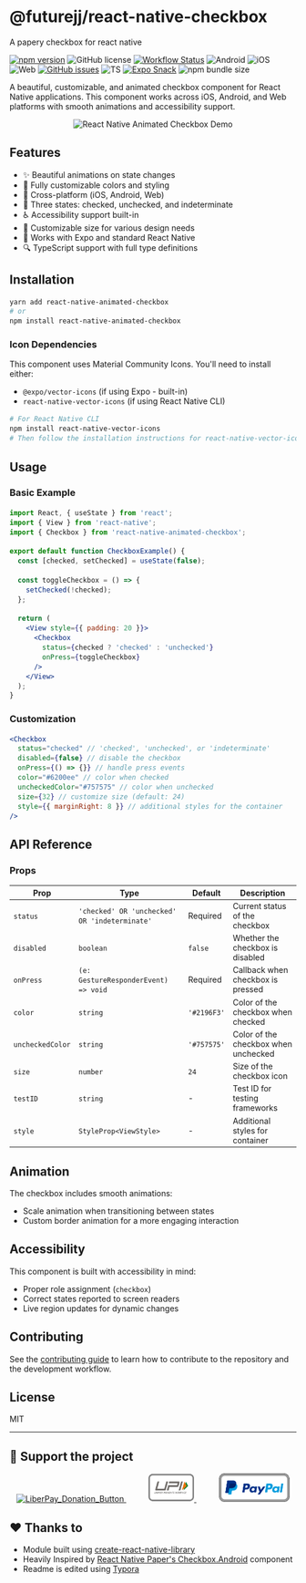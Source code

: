 # @futurejj/react-native-checkbox

A papery checkbox for react native

[![npm version](https://img.shields.io/npm/v/%40futurejj%2Freact-native-checkbox)](https://badge.fury.io/js/%40futurejj%2Freact-native-checkbox) ![GitHub license](https://img.shields.io/badge/license-MIT-blue.svg) [![Workflow Status](https://github.com/JairajJangle/react-native-checkbox/actions/workflows/ci.yml/badge.svg)](https://github.com/JairajJangle/react-native-checkbox/actions/workflows/ci.yml) ![Android](https://img.shields.io/badge/-Android-555555?logo=android&logoColor=3DDC84) ![iOS](https://img.shields.io/badge/-iOS-555555?logo=apple&logoColor=white) ![Web](https://img.shields.io/badge/-Web-555555?logo=google-chrome&logoColor=0096FF) [![GitHub issues](https://img.shields.io/github/issues/JairajJangle/react-native-checkbox)](https://github.com/JairajJangle/react-native-checkbox/issues?q=is%3Aopen+is%3Aissue) ![TS](https://img.shields.io/badge/TypeScript-strict_💪-blue) [![Expo Snack](https://img.shields.io/badge/Expo%20Snack-555555?style=flat&logo=expo&logoColor=white)](https://snack.expo.dev/@futurejj/react-native-checkbox-example) ![npm bundle size](https://img.shields.io/bundlephobia/minzip/%40futurejj%2Freact-native-checkbox)

A beautiful, customizable, and animated checkbox component for React Native applications. This component works across iOS, Android, and Web platforms with smooth animations and accessibility support.

<div align="center">   <img src="https://media0.giphy.com/media/v1.Y2lkPTc5MGI3NjExZnl6dG1mOXJ5bGd6bTVrMWV5YnAzMmkzYTRvbWFjZ2RkMjh4eHl3dyZlcD12MV9pbnRlcm5hbF9naWZfYnlfaWQmY3Q9Zw/Pegf3CERuvAllv0dxv/giphy.gif" alt="React Native Animated Checkbox Demo" width="300"/> </div>

## Features

- ✨ Beautiful animations on state changes
- 🎨 Fully customizable colors and styling
- 📱 Cross-platform (iOS, Android, Web)
- 🔄 Three states: checked, unchecked, and indeterminate
- ♿ Accessibility support built-in
- 📏 Customizable size for various design needs
- 🔌 Works with Expo and standard React Native
- 🔍 TypeScript support with full type definitions

## Installation

```bash
yarn add react-native-animated-checkbox
# or
npm install react-native-animated-checkbox
```

### Icon Dependencies

This component uses Material Community Icons. You'll need to install either:

- `@expo/vector-icons` (if using Expo - built-in)
- `react-native-vector-icons` (if using React Native CLI)

```bash
# For React Native CLI
npm install react-native-vector-icons
# Then follow the installation instructions for react-native-vector-icons
```

## Usage

### Basic Example

```jsx
import React, { useState } from 'react';
import { View } from 'react-native';
import { Checkbox } from 'react-native-animated-checkbox';

export default function CheckboxExample() {
  const [checked, setChecked] = useState(false);

  const toggleCheckbox = () => {
    setChecked(!checked);
  };

  return (
    <View style={{ padding: 20 }}>
      <Checkbox
        status={checked ? 'checked' : 'unchecked'}
        onPress={toggleCheckbox}
      />
    </View>
  );
}
```

### Customization

```jsx
<Checkbox
  status="checked" // 'checked', 'unchecked', or 'indeterminate'
  disabled={false} // disable the checkbox
  onPress={() => {}} // handle press events
  color="#6200ee" // color when checked
  uncheckedColor="#757575" // color when unchecked
  size={32} // customize size (default: 24)
  style={{ marginRight: 8 }} // additional styles for the container
/>
```

## API Reference

### Props

| Prop             | Type                                          | Default     | Description                          |
| ---------------- | --------------------------------------------- | ----------- | ------------------------------------ |
| `status`         | `'checked' OR 'unchecked' OR 'indeterminate'` | Required    | Current status of the checkbox       |
| `disabled`       | `boolean`                                     | `false`     | Whether the checkbox is disabled     |
| `onPress`        | `(e: GestureResponderEvent) => void`          | Required    | Callback when checkbox is pressed    |
| `color`          | `string`                                      | `'#2196F3'` | Color of the checkbox when checked   |
| `uncheckedColor` | `string`                                      | `'#757575'` | Color of the checkbox when unchecked |
| `size`           | `number`                                      | `24`        | Size of the checkbox icon            |
| `testID`         | `string`                                      | -           | Test ID for testing frameworks       |
| `style`          | `StyleProp<ViewStyle>`                        | -           | Additional styles for container      |

## Animation

The checkbox includes smooth animations:

- Scale animation when transitioning between states
- Custom border animation for a more engaging interaction

## Accessibility

This component is built with accessibility in mind:

- Proper role assignment (`checkbox`)
- Correct states reported to screen readers
- Live region updates for dynamic changes

## Contributing

See the [contributing guide](CONTRIBUTING.md) to learn how to contribute to the repository and the development workflow.

## License

MIT

---

## 🙏 Support the project

<p align="center" valign="center">
  <a href="https://liberapay.com/FutureJJ/donate">
    <img src="https://liberapay.com/assets/widgets/donate.svg" alt="LiberPay_Donation_Button" height="50" > 
  </a>
  &nbsp;&nbsp;&nbsp;&nbsp;&nbsp;&nbsp;&nbsp;&nbsp;&nbsp;
  <a href=".github/assets/Jairaj_Jangle_Google_Pay_UPI_QR_Code.jpg">
    <img src=".github/assets/upi.png" alt="Paypal_Donation_Button" height="50" >
  </a>
  &nbsp;&nbsp;&nbsp;&nbsp;&nbsp;&nbsp;&nbsp;&nbsp;&nbsp;
  <a href="https://www.paypal.com/paypalme/jairajjangle001/usd">
    <img src=".github/assets/paypal_donate.png" alt="Paypal_Donation_Button" height="50" >
  </a>
</p>



## ❤️ Thanks to 

- Module built using [create-react-native-library](https://github.com/callstack/react-native-builder-bob)
- Heavily Inspired by [React Native Paper's Checkbox.Android](https://callstack.github.io/react-native-paper/docs/components/Checkbox/CheckboxAndroid) component
- Readme is edited using [Typora](https://typora.io/)

